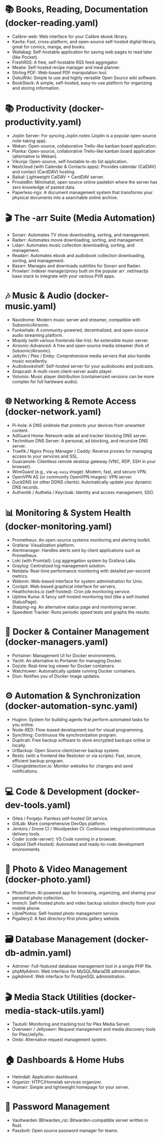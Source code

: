 # 📚 Books, Reading, Documentation (docker-reading.yaml)

* Calibre-web: Web interface for your Calibre ebook library.
* Kavita: Fast, cross-platform, and open-source self-hosted digital library, great for comics, manga, and books.
* Wallabag: Self-hostable application for saving web pages to read later (like Pocket).
* FreshRSS: A free, self-hostable RSS feed aggregator.
* Mealie: Self-hosted recipe manager and meal planner.
* Stirling PDF: Web-based PDF manipulation tool.
* DokuWiki: Simple to use and highly versatile Open Source wiki software.
* BookStack: A simple, self-hosted, easy-to-use platform for organizing and storing information.

# 📚 Productivity (docker-productivity.yaml)
* Joplin Server: For syncing Joplin notes (Joplin is a popular open-source note-taking app).
* Wekan: Open-source, collaborative Trello-like kanban board application.
* Planka: Open-source, collaborative Trello-like kanban board application (alternative to Wekan).
* Vikunja: Open-source, self-hostable to-do list application.
* Nextcloud (with Calendar & Contacts apps): Provides calendar (CalDAV) and contact (CardDAV) hosting.
* Baikal: Lightweight CalDAV + CardDAV server.
* PrivateBin: Minimalist, open source online pastebin where the server has zero knowledge of pasted data.
* Paperless-ngx: A document management system that transforms your physical documents into a searchable online archive.

# 🎬 The -arr Suite (Media Automation)

* Sonarr: Automates TV show downloading, sorting, and management.
* Radarr: Automates movie downloading, sorting, and management.
* Lidarr: Automates music collection downloading, sorting, and management.
* Readarr: Automates ebook and audiobook collection downloading, sorting, and management.
* Bazarr: Manages and downloads subtitles for Sonarr and Radarr.
* Prowlarr: Indexer manager/proxy built on the popular arr .net/reactjs base stack to integrate with your various PVR apps.

# 🎶 Music & Audio (docker-music.yaml)

* Navidrome: Modern music server and streamer, compatible with Subsonic/Airsonic.
* Funkwhale: A community-powered, decentralized, and open-source audio streaming platform.
* Mopidy (with various frontends like Iris): An extensible music server.
* Airsonic-Advanced: A free and open-source media streamer (fork of Subsonic/Airsonic).
* Jellyfin / Plex / Emby: Comprehensive media servers that also handle music excellently.
* Audiobookshelf: Self-hosted server for your audiobooks and podcasts.
* Snapcast: A multi-room client-server audio player.
* Volumio: Music player distribution (containerized versions can be more complex for full hardware audio).

# 🌐 Networking & Remote Access (docker-network.yaml)

* Pi-hole: A DNS sinkhole that protects your devices from unwanted content.
* AdGuard Home: Network-wide ad and tracker blocking DNS server.
* Technitium DNS Server: A personal, ad blocking, and recursive DNS server.
* Traefik / Nginx Proxy Manager / Caddy: Reverse proxies for managing access to your services and SSL.
* Guacamole: Clientless remote desktop gateway (VNC, RDP, SSH in your browser).
* WireGuard (e.g., via `wg-easy` image): Modern, fast, and secure VPN.
* OpenVPN AS (or community OpenVPN images): VPN server.
* DuckDNS (or other DDNS clients): Automatically update your dynamic DNS records.
* Authentik / Authelia / Keycloak: Identity and access management, SSO.

# 📊 Monitoring & System Health (docker-monitoring.yaml)

* Prometheus: An open-source systems monitoring and alerting toolkit.
* Grafana: Visualization platform.
* Alertmanager: Handles alerts sent by client applications such as Prometheus.
* Loki (with Promtail): Log aggregation system by Grafana Labs.
* Graylog: Centralized log management solution.
* Netdata: Real-time performance monitoring with detailed per-second metrics.
* Webmin: Web-based interface for system administration for Unix.
* Cockpit: Web-based graphical interface for servers.
* Healthchecks.io (self-hosted): Cron job monitoring service.
* Uptime Kuma: A fancy self-hosted monitoring tool (like a self-hosted StatusPage).
* Statping-ng: An alternative status page and monitoring server.
* Speedtest Tracker: Runs periodic speed tests and graphs the results.

# 🐳 Docker & Container Management (docker-managers.yaml)

* Portainer: Management UI for Docker environments.
* Yacht: An alternative to Portainer for managing Docker.
* Dozzle: Real-time log viewer for Docker containers.
* Watchtower: Automatically update running Docker containers.
* Diun: Notifies you of Docker image updates.

# ⚙️ Automation & Synchronization (docker-automation-sync.yaml)

* Huginn: System for building agents that perform automated tasks for you online.
* Node-RED: Flow-based development tool for visual programming.
* Syncthing: Continuous file synchronization program.
* Duplicati: Free backup software to store encrypted backups online or locally.
* UrBackup: Open Source client/server backup system.
* Restic (with a frontend like Resticker or via scripts): Fast, secure, efficient backup program.
* Changedetection.io: Monitor websites for changes and send notifications.

# 💻 Code & Development (docker-dev-tools.yaml)

* Gitea / Forgejo: Painless self-hosted Git service.
* GitLab: More comprehensive DevOps platform.
* Jenkins / Drone CI / Woodpecker CI: Continuous integration/continuous delivery tools.
* Coder (code-server): VS Code running in a browser.
* Gitpod (Self-Hosted): Automated and ready-to-code development environments.

# 📸 Photo & Video Management (docker-photo.yaml)

* PhotoPrism: AI-powered app for browsing, organizing, and sharing your personal photo collection.
* Immich: Self-hosted photo and video backup solution directly from your mobile phone.
* LibrePhotos: Self-hosted photo management service.
* Pigallery2: A fast directory-first photo gallery website.

# 🗃️ Database Management (docker-db-admin.yaml)

* Adminer: Full-featured database management tool in a single PHP file.
* phpMyAdmin: Web interface for MySQL/MariaDB administration.
* pgAdmin4: Web interface for PostgreSQL administration.

# 🎬 Media Stack Utilities (docker-media-stack-utils.yaml)

* Tautulli: Monitoring and tracking tool for Plex Media Server.
* Overseerr / Jellyseerr: Request management and media discovery tools for Plex/Jellyfin.
* Ombi: Alternative request management system.

# 🏠 Dashboards & Home Hubs

* Heimdall: Application dashboard.
* Organizr: HTPC/Homelab services organizer.
* Homarr: Simple and lightweight homepage for your server.

# 🔑 Password Management

* Vaultwarden (Bitwarden_rs): Bitwarden-compatible server written in Rust.
* Passbolt: Open source password manager for teams.
